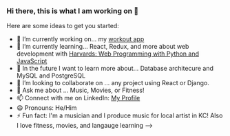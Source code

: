 ### Hi there, this is what I am working on 👋

Here are some ideas to get you started:

- 🔭 I’m currently working on... my [workout app](https://github.com/ddanner97/WorkoutApp)
- 🌱 I’m currently learning... React, Redux, and more about web development with [Harvards: Web Programming with Python and JavaScript](https://cs50.harvard.edu/web/2020/)
- 🧠 In the future I want to learn more about... Database architecure and MySQL and PostgreSQL
- 👯 I’m looking to collaborate on ... any project using React or Django.
- 💬 Ask me about ... Music, Movies, or Fitness! 
- 📫 Connect with me on LinkedIn: [My Profile](https://www.linkedin.com/in/damian-d-53415b1ba/)
- 😄 Pronouns: He/Him
- ⚡ Fun fact: I'm a musician and I produce music for local artist in KC! Also I love fitness, movies, and langauge learning 
-->
